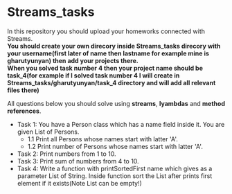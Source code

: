 # Streams_tasks
In this repository you should upload your homeworks connected with Streams. <br />
**You should create your own direcory inside Streams_tasks direcory with your username(first later of name then lastname for example mine is gharutyunyan) then add your projects there. <br />
When you solved task number 4 then your project name should be task_4(for example if I solved task number 4 I will create in Streams_tasks/gharutyunyan/task_4 directory and will add all relevant files there)**  


All questions below you should solve using **streams**, **lyambdas** and **method references**.
- Task 1: You have a Person class which has a name field inside it. You are given List of Persons.
    - 1.1 Print all Persons whose names start with latter 'A'.
    - 1.2 Print number of Persons whose names start with latter 'A'.
- Task 2: Print numbers from 1 to 10.
- Task 3: Print sum of numbers from 4 to 10.
- Task 4: Write a function with printSortedFirst name which gives as a parameter List of String.
        Inside function sort the List after prints first element if it exists(Note List can be empty!)
